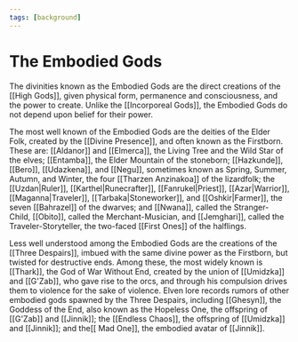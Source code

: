 ```yaml
---
tags: [background]
---
```

# The Embodied Gods

The divinities known as the Embodied Gods are the direct creations of the [[High Gods]], given physical form, permanence and consciousness, and the power to create. Unlike the [[Incorporeal Gods]], the Embodied Gods do not depend upon belief for their power. 

The most well known of the Embodied Gods are the deities of the Elder Folk, created by the [[Divine Presence]], and often known as the Firstborn. These are: [[Aldanor]] and [[Elmerca]], the Living Tree and the Wild Star of the elves; [[Entamba]], the Elder Mountain of the stoneborn; [[Hazkunde]], [[Bero]], [[Udazkena]], and [[Negu]], sometimes known as Spring, Summer, Autumn, and Winter, the four [[Tharzen Anzinakoa]] of the lizardfolk; the [[Uzdan|Ruler]], [[Karthel|Runecrafter]], [[Fanrukel|Priest]], [[Azar|Warrior]], [[Maganna|Traveler]], [[Tarbaka|Stoneworker]], and [[Oshkir|Farmer]], the seven [[Bahrazel]] of the dwarves; and [[Nwana]], called the Stranger-Child, [[Obito]], called the Merchant-Musician, and [[Jemghari]], called the Traveler-Storyteller, the two-faced [[First Ones]] of the halflings.

Less well understood among the Embodied Gods are the creations of the [[Three Despairs]], imbued with the same divine power as the Firstborn, but twisted for destructive ends. Among these, the most widely known is [[Thark]], the God of War Without End, created by the union of [[Umidzka]] and [[G'Zab]], who gave rise to the orcs, and through his compulsion drives them to violence for the sake of violence. Elven lore records rumors of other embodied gods spawned by the Three Despairs, including [[Ghesyn]], the Goddess of the End, also known as the Hopeless One, the offspring of [[G'Zab]] and [[Jinnik]]; the [[Endless Chaos]], the offspring of [[Umidzka]] and [[Jinnik]]; and the[[ Mad One]], the embodied avatar of [[Jinnik]].
